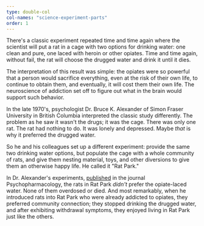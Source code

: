```yaml
---
type: double-col
col-names: "science-experiment-parts"
order: 1
---
```


There's a classic experiment repeated time and time again where the scientist will put a rat in a cage with two options for drinking water: one clean and pure, one laced with heroin or other opiates. Time and time again, without fail, the rat will choose the drugged water and drink it until it dies.

The interpretation of this result was simple: the opiates were so powerful that a person would sacrifice everything, even at the risk of their own life, to continue to obtain them, and eventually, it will cost them their own life. The neuroscience of addiction set off to figure out what in the brain would support such behavior.

In the late 1970's, psychologist Dr. Bruce K. Alexander of Simon Fraser University in British Columbia interpreted the classic study differently. The problem as he saw it wasn't the drugs; it was the cage. There was only one rat. The rat had nothing to do. It was lonely and depressed. Maybe *that* is why it preferred the drugged water.

So he and his colleagues set up a different experiment: provide the same two drinking water options, but populate the cage with a whole community of rats, and give them nesting material, toys, and other diversions to give them an otherwise happy life. He called it "Rat Park."

In Dr. Alexander's experiments, [published](https://www.ncbi.nlm.nih.gov/pubmed/98787) in the journal Psychopharmacology, the rats in Rat Park *didn't* prefer the opiate-laced water. None of them overdosed or died. And most remarkably, when he introduced rats into Rat Park who were already addicted to opiates, they preferred community connection; they stopped drinking the drugged water, and after exhibiting withdrawal symptoms, they enjoyed living in Rat Park just like the others.